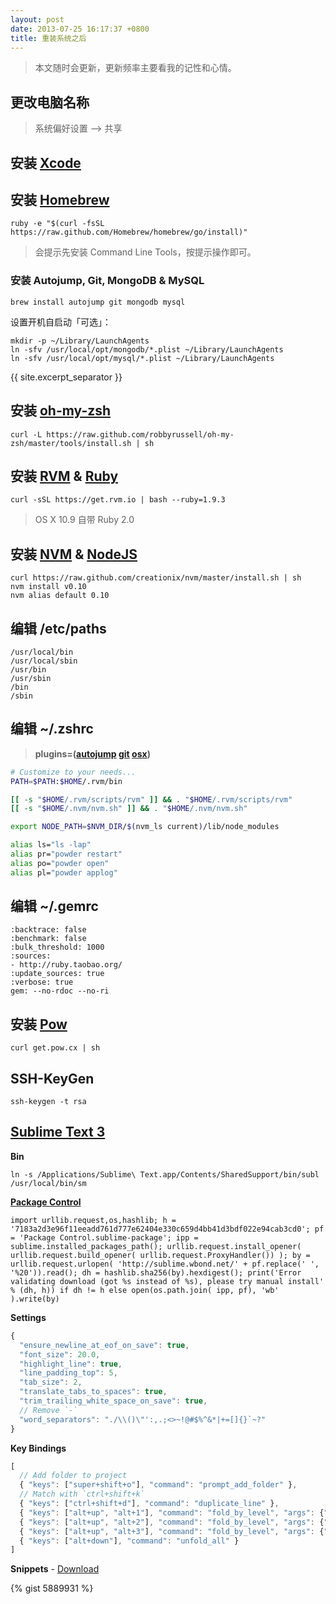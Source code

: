 ```yaml
---
layout: post
date: 2013-07-25 16:17:37 +0800
title: 重装系统之后
---
```


> 本文随时会更新，更新频率主要看我的记性和心情。

## 更改电脑名称

> 系统偏好设置 --&gt; 共享

## 安装 [Xcode][]

## 安装 [Homebrew][]

```
ruby -e "$(curl -fsSL https://raw.github.com/Homebrew/homebrew/go/install)"
```

> 会提示先安装 Command Line Tools，按提示操作即可。

### 安装 Autojump, Git, MongoDB &amp; MySQL

```
brew install autojump git mongodb mysql
```

设置开机自启动「可选」：

```
mkdir -p ~/Library/LaunchAgents
ln -sfv /usr/local/opt/mongodb/*.plist ~/Library/LaunchAgents
ln -sfv /usr/local/opt/mysql/*.plist ~/Library/LaunchAgents
```

{{ site.excerpt_separator }}

## 安装 [oh-my-zsh][]

```
curl -L https://raw.github.com/robbyrussell/oh-my-zsh/master/tools/install.sh | sh
```

## 安装 [RVM][] &amp; [Ruby][]

```
curl -sSL https://get.rvm.io | bash --ruby=1.9.3
```

> OS X 10.9 自带 Ruby 2.0

## 安装 [NVM][] &amp; [NodeJS][]

```
curl https://raw.github.com/creationix/nvm/master/install.sh | sh
nvm install v0.10
nvm alias default 0.10
```

## 编辑 /etc/paths

```
/usr/local/bin
/usr/local/sbin
/usr/bin
/usr/sbin
/bin
/sbin
```

## 编辑 ~/.zshrc

> __plugins=([autojump][] [git][] [osx][])__

```sh
# Customize to your needs...
PATH=$PATH:$HOME/.rvm/bin

[[ -s "$HOME/.rvm/scripts/rvm" ]] && . "$HOME/.rvm/scripts/rvm"
[[ -s "$HOME/.nvm/nvm.sh" ]] && . "$HOME/.nvm/nvm.sh"

export NODE_PATH=$NVM_DIR/$(nvm_ls current)/lib/node_modules

alias ls="ls -lap"
alias pr="powder restart"
alias po="powder open"
alias pl="powder applog"
```

## 编辑 ~/.gemrc

```
:backtrace: false
:benchmark: false
:bulk_threshold: 1000
:sources:
- http://ruby.taobao.org/
:update_sources: true
:verbose: true
gem: --no-rdoc --no-ri
```

## 安装 [Pow][]

```
curl get.pow.cx | sh
```

## SSH-KeyGen

```
ssh-keygen -t rsa
```

<a id="sm"></a>

## [Sublime Text 3][]

__Bin__

```
ln -s /Applications/Sublime\ Text.app/Contents/SharedSupport/bin/subl /usr/local/bin/sm
```

[__Package Control__][]

```
import urllib.request,os,hashlib; h = '7183a2d3e96f11eeadd761d777e62404e330c659d4bb41d3bdf022e94cab3cd0'; pf = 'Package Control.sublime-package'; ipp = sublime.installed_packages_path(); urllib.request.install_opener( urllib.request.build_opener( urllib.request.ProxyHandler()) ); by = urllib.request.urlopen( 'http://sublime.wbond.net/' + pf.replace(' ', '%20')).read(); dh = hashlib.sha256(by).hexdigest(); print('Error validating download (got %s instead of %s), please try manual install' % (dh, h)) if dh != h else open(os.path.join( ipp, pf), 'wb' ).write(by)
```

__Settings__

```js
{
  "ensure_newline_at_eof_on_save": true,
  "font_size": 20.0,
  "highlight_line": true,
  "line_padding_top": 5,
  "tab_size": 2,
  "translate_tabs_to_spaces": true,
  "trim_trailing_white_space_on_save": true,
  // Remove `-`
  "word_separators": "./\\()\"':,.;<>~!@#$%^&*|+=[]{}`~?"
}
```

__Key Bindings__

```js
[
  // Add folder to project
  { "keys": ["super+shift+o"], "command": "prompt_add_folder" },
  // Match with `ctrl+shift+k`
  { "keys": ["ctrl+shift+d"], "command": "duplicate_line" },
  { "keys": ["alt+up", "alt+1"], "command": "fold_by_level", "args": {"level": 1} },
  { "keys": ["alt+up", "alt+2"], "command": "fold_by_level", "args": {"level": 2} },
  { "keys": ["alt+up", "alt+3"], "command": "fold_by_level", "args": {"level": 3} },
  { "keys": ["alt+down"], "command": "unfold_all" }
]
```

__Snippets__ - [Download][]

{% gist 5889931 %}


[Xcode]: https://developer.apple.com/xcode/
[Homebrew]: http://brew.sh/
[oh-my-zsh]: https://github.com/robbyrussell/oh-my-zsh
[RVM]: https://rvm.io/
[Ruby]: http://www.ruby-lang.org/
[NVM]: https://github.com/creationix/nvm
[NodeJS]: http://nodejs.org/
[autojump]: https://github.com/joelthelion/autojump#readme
[git]: http://jasonm23.github.io/oh-my-git-aliases.html
[osx]: https://github.com/robbyrussell/oh-my-zsh/wiki/Plugins#osx
[Pow]: http://pow.cx/
[Sublime Text 3]: http://www.sublimetext.com/3
[__Package Control__]: https://sublime.wbond.net/
[Download]: https://gist.github.com/jsw0528/5889931/download
